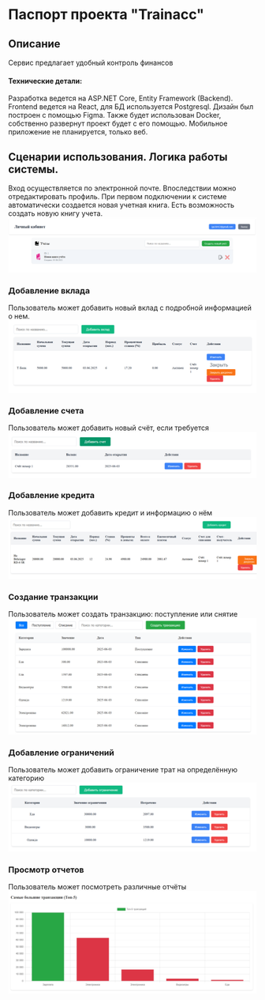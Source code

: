 # Паспорт проекта "Trainacc"

## Описание

Сервис предлагает удобный контроль финансов 


#### Технические детали:
Разработка ведется на ASP.NET Core, Entity Framework (Backend).
Frontend ведется на React, для БД используется Postgresql. Дизайн был построен с помощью Figma. Также будет использован Docker, собственно развернут проект будет с его помощью. Мобильное приложение не планируется, только веб.



## Сценарии использования. Логика работы системы.
Вход осуществляется по электронной почте. Впоследствии можно отредактировать профиль.
При первом подключении к системе автоматически создается новая учетная книга.
Есть возможность создать новую книгу учета.
![image](./images/Record.png)

### Добавление вклада 

Пользователь может добавить новый вклад с подробной информацией о нем. 
![image](./images/Deposit.png)

### Добавление счета
Пользователь может добавить новый счёт, если требуется
![image](./images/Schet.png)

### Добавление кредита
Пользователь может добавить кредит и информацию о нём
![image](./images/Credit1.png)

### Создание транзакции 
Пользователь может создать транзакцию: поступление или снятие
![image](./images/Transactions.png)

### Добавление ограничений
Пользователь может добавить ограничение трат на определённую категорию
![image](./images/Restrictions.png)

### Просмотр отчетов
Пользователь может посмотреть различные отчёты 
![image](./images/Otchet.png)
